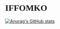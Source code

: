 <h1 class="name" style="font-family: 'Montserrat', 'sans-serif'; font-size=32px; color=#fff">IFFOMKO</h1>
 
[![Anurag's GitHub stats](https://github-readme-stats.vercel.app/api?username=iffomko)](https://github.com/anuraghazra/github-readme-stats)
